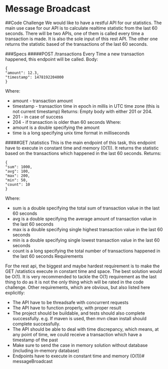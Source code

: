 # Message Broadcast
##Code Challenge
We would like to have a restful API for our statistics. The main use case for our API is
to calculate realtime statistic from the last 60 seconds. There will be two APIs, one of
them is called every time a transaction is made. It is also the sole input of this rest
API. The other one returns the statistic based of the transactions of the last 60
seconds.

###Specs
#####POST /transactions
Every Time a new transaction happened, this endpoint will be called.
Body:
```
{
"amount": 12.3,
"timestamp": 1478192204000
}
```
Where:
* amount - transaction amount
* timestamp - transaction time in epoch in millis in UTC time zone (this is not
current timestamp)
Returns: Empty body with either 201 or 204.
* 201 - in case of success
* 204 - if transaction is older than 60 seconds
Where:
* amount is a double specifying the amount
* time is a long specifying unix time format in milliseconds


#####GET /statistics
This is the main endpoint of this task, this endpoint have to execute in constant time
and memory (O(1)). It returns the statistic based on the transactions which happened
in the last 60 seconds.
Returns:
```
{
"sum": 1000,
"avg": 100,
"max": 200,
"min": 50,
"count": 10
}
```
Where:
* sum is a double specifying the total sum of transaction value in the last 60
seconds
* avg is a double specifying the average amount of transaction value in the last
60 seconds
* max is a double specifying single highest transaction value in the last 60
seconds
* min is a double specifying single lowest transaction value in the last 60
seconds
* count is a long specifying the total number of transactions happened in the last
60 seconds
Requirements

For the rest api, the biggest and maybe hardest requirement is to make the GET
/statistics execute in constant time and space. The best solution would be O(1). It is
very recommended to tackle the O(1) requirement as the last thing to do as it is not
the only thing which will be rated in the code challenge.
Other requirements, which are obvious, but also listed here explicitly:
* The API have to be threadsafe with concurrent requests
* The API have to function properly, with proper result
* The project should be buildable, and tests should also complete successfully.
e.g. If maven is used, then mvn clean install should complete successfully.
* The API should be able to deal with time discrepancy, which means, at any
point of time, we could receive a transaction which have a timestamp of the
past
* Make sure to send the case in memory solution without database (including
in-memory database)
* Endpoints have to execute in constant time and memory (O(1))# messageBroadcast
